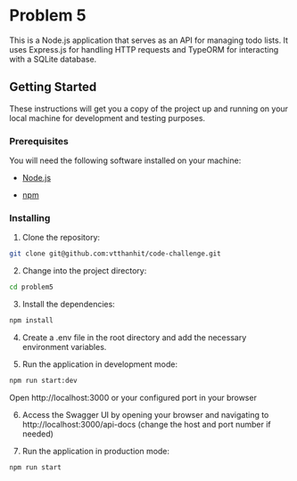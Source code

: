
# Problem 5



This is a Node.js application that serves as an API for managing todo lists. It uses Express.js for handling HTTP requests and TypeORM for interacting with a SQLite database.



## Getting Started



These instructions will get you a copy of the project up and running on your local machine for development and testing purposes.



### Prerequisites



You will need the following software installed on your machine:



- [Node.js](https://nodejs.org/en/download/)

- [npm](https://www.npmjs.com/get-npm)



### Installing



1. Clone the repository:

```bash
git clone git@github.com:vtthanhit/code-challenge.git
```

2. Change into the project directory:

```bash
cd problem5
```

3. Install the dependencies:

```bash
npm install
```

4. Create a .env file in the root directory and add the necessary environment variables.

5. Run the application in development mode:

```bash
npm run start:dev
```

Open http://localhost:3000 or your configured port in your browser

6. Access the Swagger UI by opening your browser and navigating to http://localhost:3000/api-docs (change the host and port number if needed)

7. Run the application in production mode:

```bash
npm run start
```
